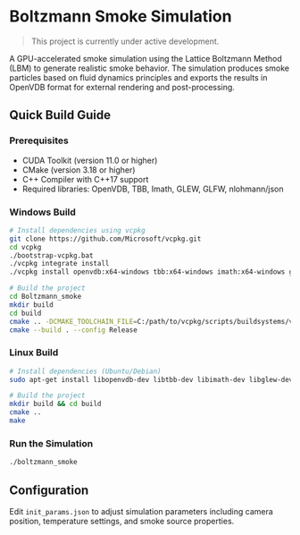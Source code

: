 # Boltzmann Smoke Simulation

> This project is currently under active development.

A GPU-accelerated smoke simulation using the Lattice Boltzmann Method (LBM) to generate realistic smoke behavior. The simulation produces smoke particles based on fluid dynamics principles and exports the results in OpenVDB format for external rendering and post-processing.

## Quick Build Guide

### Prerequisites

- CUDA Toolkit (version 11.0 or higher)
- CMake (version 3.18 or higher)
- C++ Compiler with C++17 support
- Required libraries: OpenVDB, TBB, Imath, GLEW, GLFW, nlohmann/json

### Windows Build

```bash
# Install dependencies using vcpkg
git clone https://github.com/Microsoft/vcpkg.git
cd vcpkg
./bootstrap-vcpkg.bat
./vcpkg integrate install
./vcpkg install openvdb:x64-windows tbb:x64-windows imath:x64-windows glew:x64-windows glfw3:x64-windows nlohmann-json:x64-windows

# Build the project
cd Boltzmann_smoke
mkdir build
cd build
cmake .. -DCMAKE_TOOLCHAIN_FILE=C:/path/to/vcpkg/scripts/buildsystems/vcpkg.cmake
cmake --build . --config Release
```

### Linux Build

```bash
# Install dependencies (Ubuntu/Debian)
sudo apt-get install libopenvdb-dev libtbb-dev libimath-dev libglew-dev libglfw3-dev nlohmann-json3-dev

# Build the project
mkdir build && cd build
cmake ..
make
```

### Run the Simulation

```bash
./boltzmann_smoke
```

## Configuration

Edit `init_params.json` to adjust simulation parameters including camera position, temperature settings, and smoke source properties.
